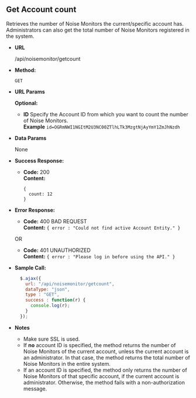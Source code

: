 **Get Account count**
----
  Retrieves the number of Noise Monitors the current/specific account has. Administrators can also get the total number of Noise Monitors registered in the system. 

* **URL**

  /api/noisemonitor/getcount

* **Method:**

  `GET`
  
* **URL Params**

   **Optional:**
 
    * **ID** Specify the Account ID from which you want to count the number of Noise Monitors. <br/>
      **Example** `id=OGRmNWI1NGItM2U3NC00ZTlhLTk3MzgtNjAyYmY1ZmJhNzdh`

* **Data Params**

  None

* **Success Response:**

  * **Code:** 200 <br />
    **Content:**
    ```
    {
      count: 12
    }
    ```

* **Error Response:**

  * **Code:** 400 BAD REQUEST <br />
    **Content:** `{ error : "Could not find active Account Entity." }`

  OR

  * **Code:** 401 UNAUTHORIZED <br />
    **Content:** `{ error : "Please log in before using the API." }`
    
* **Sample Call:**

  ```javascript
    $.ajax({
      url: "/api/noisemonitor/getcount",
      dataType: "json",
      type : "GET",
      success : function(r) {
        console.log(r);
      }
    });
  ```

* **Notes**

  * Make sure SSL is used.
  * If **no** account ID is specified, the method returns the number of Noise Monitors of the current account, unless the current account is an administrator. In that case, the method returns the total number of Noise Monitors in the entire system.
  * If an account ID is specified, the method only returns the number of Noise Monitors of that specific account, if the current account is administrator. Otherwise, the method fails with a non-authorization message.
